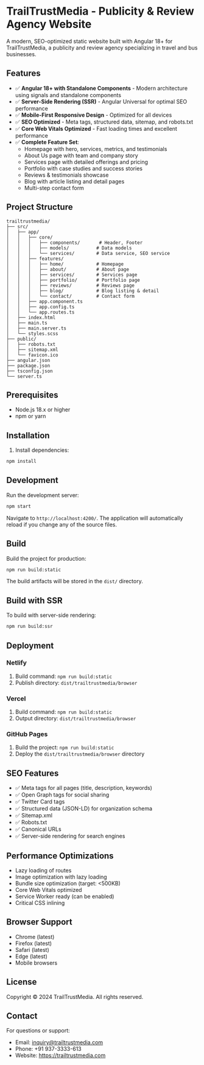 # TrailTrustMedia - Publicity & Review Agency Website

A modern, SEO-optimized static website built with Angular 18+ for TrailTrustMedia, a publicity and review agency specializing in travel and bus businesses.

## Features

- ✅ **Angular 18+ with Standalone Components** - Modern architecture using signals and standalone components
- ✅ **Server-Side Rendering (SSR)** - Angular Universal for optimal SEO performance
- ✅ **Mobile-First Responsive Design** - Optimized for all devices
- ✅ **SEO Optimized** - Meta tags, structured data, sitemap, and robots.txt
- ✅ **Core Web Vitals Optimized** - Fast loading times and excellent performance
- ✅ **Complete Feature Set**:
  - Homepage with hero, services, metrics, and testimonials
  - About Us page with team and company story
  - Services page with detailed offerings and pricing
  - Portfolio with case studies and success stories
  - Reviews & testimonials showcase
  - Blog with article listing and detail pages
  - Multi-step contact form

## Project Structure

```
trailtrustmedia/
├── src/
│   ├── app/
│   │   ├── core/
│   │   │   ├── components/       # Header, Footer
│   │   │   ├── models/          # Data models
│   │   │   └── services/        # Data service, SEO service
│   │   ├── features/
│   │   │   ├── home/            # Homepage
│   │   │   ├── about/           # About page
│   │   │   ├── services/        # Services page
│   │   │   ├── portfolio/       # Portfolio page
│   │   │   ├── reviews/         # Reviews page
│   │   │   ├── blog/            # Blog listing & detail
│   │   │   └── contact/         # Contact form
│   │   ├── app.component.ts
│   │   ├── app.config.ts
│   │   └── app.routes.ts
│   ├── index.html
│   ├── main.ts
│   ├── main.server.ts
│   └── styles.scss
├── public/
│   ├── robots.txt
│   ├── sitemap.xml
│   └── favicon.ico
├── angular.json
├── package.json
├── tsconfig.json
└── server.ts
```

## Prerequisites

- Node.js 18.x or higher
- npm or yarn

## Installation

1. Install dependencies:
```bash
npm install
```

## Development

Run the development server:
```bash
npm start
```

Navigate to `http://localhost:4200/`. The application will automatically reload if you change any of the source files.

## Build

Build the project for production:
```bash
npm run build:static
```

The build artifacts will be stored in the `dist/` directory.

## Build with SSR

To build with server-side rendering:
```bash
npm run build:ssr
```

## Deployment

### Netlify

1. Build command: `npm run build:static`
2. Publish directory: `dist/trailtrustmedia/browser`

### Vercel

1. Build command: `npm run build:static`
2. Output directory: `dist/trailtrustmedia/browser`

### GitHub Pages

1. Build the project: `npm run build:static`
2. Deploy the `dist/trailtrustmedia/browser` directory

## SEO Features

- ✅ Meta tags for all pages (title, description, keywords)
- ✅ Open Graph tags for social sharing
- ✅ Twitter Card tags
- ✅ Structured data (JSON-LD) for organization schema
- ✅ Sitemap.xml
- ✅ Robots.txt
- ✅ Canonical URLs
- ✅ Server-side rendering for search engines

## Performance Optimizations

- Lazy loading of routes
- Image optimization with lazy loading
- Bundle size optimization (target: <500KB)
- Core Web Vitals optimized
- Service Worker ready (can be enabled)
- Critical CSS inlining

## Browser Support

- Chrome (latest)
- Firefox (latest)
- Safari (latest)
- Edge (latest)
- Mobile browsers

## License

Copyright © 2024 TrailTrustMedia. All rights reserved.

## Contact

For questions or support:
- Email: inquiry@trailtrustmedia.com
- Phone: +91 937-3333-613
- Website: https://trailtrustmedia.com



